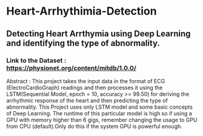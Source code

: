 
# Heart-Arrhythimia-Detection
## Detecting Heart Arrthymia using Deep Learning and identifying the type of abnormality.  
### Link to the Dataset : https://physionet.org/content/mitdb/1.0.0/  
Abstract : This project takes the input data in the format of ECG (ElectroCardioGraph) readings and then processes it using the LSTM(Sequential Model, epoch = 10, accuracy >= 99.50) for deriving the arrhythmic response of the heart and then predicting the type of abnormality.  This Project uses only LSTM model and some basic concepts of Deep Learning.  The runtime of this particular model is high so if using a GPU with memory higher than 6 gigs, remember changing the usage to GPU from CPU (default).Only do this if the system GPU is powerful enough. 
